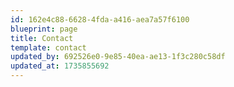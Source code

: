 ```yaml
---
id: 162e4c88-6628-4fda-a416-aea7a57f6100
blueprint: page
title: Contact
template: contact
updated_by: 692526e0-9e85-40ea-ae13-1f3c280c58df
updated_at: 1735855692
---
```

